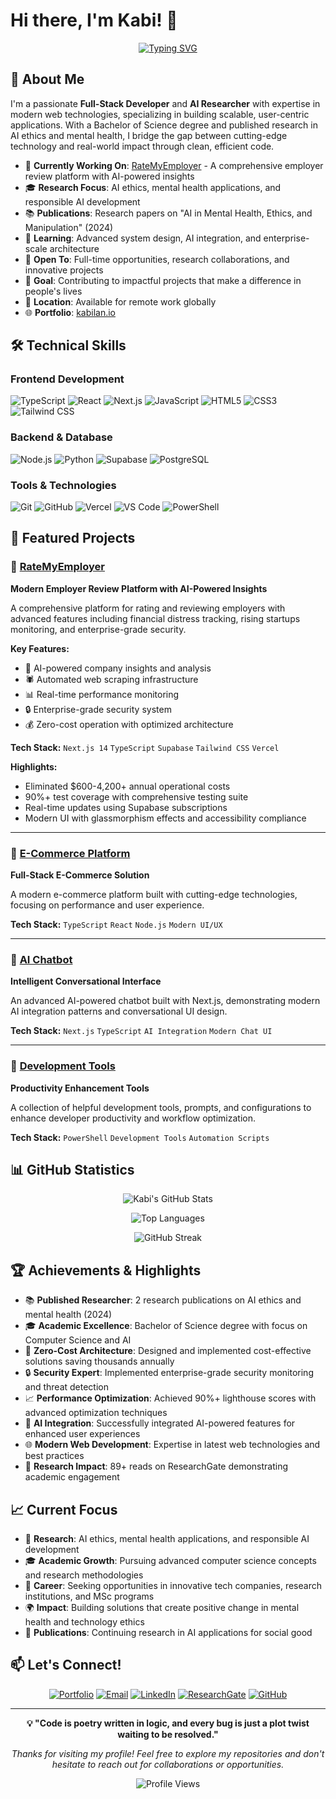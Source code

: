 # Hi there, I'm Kabi! 👋

<div align="center">
  
[![Typing SVG](https://readme-typing-svg.herokuapp.com?font=Fira+Code&pause=1000&color=2196F3&center=true&vCenter=true&width=435&lines=Full-Stack+Developer;TypeScript+%26+React+Enthusiast;Building+Modern+Web+Applications;Always+Learning+New+Technologies)](https://git.io/typing-svg)

</div>

## 🚀 About Me

I'm a passionate **Full-Stack Developer** and **AI Researcher** with expertise in modern web technologies, specializing in building scalable, user-centric applications. With a Bachelor of Science degree and published research in AI ethics and mental health, I bridge the gap between cutting-edge technology and real-world impact through clean, efficient code.

- 🔭 **Currently Working On**: [RateMyEmployer](https://github.com/Kabi10/ratemyemployer) - A comprehensive employer review platform with AI-powered insights
- 🎓 **Research Focus**: AI ethics, mental health applications, and responsible AI development
- 📚 **Publications**: Research papers on "AI in Mental Health, Ethics, and Manipulation" (2024)
- 🌱 **Learning**: Advanced system design, AI integration, and enterprise-scale architecture
- 💼 **Open To**: Full-time opportunities, research collaborations, and innovative projects
- 🎯 **Goal**: Contributing to impactful projects that make a difference in people's lives
- 📍 **Location**: Available for remote work globally
- 🌐 **Portfolio**: [kabilan.io](https://kabilan.io)

## 🛠️ Technical Skills

### **Frontend Development**
![TypeScript](https://img.shields.io/badge/TypeScript-007ACC?style=for-the-badge&logo=typescript&logoColor=white)
![React](https://img.shields.io/badge/React-20232A?style=for-the-badge&logo=react&logoColor=61DAFB)
![Next.js](https://img.shields.io/badge/Next.js-000000?style=for-the-badge&logo=next.js&logoColor=white)
![JavaScript](https://img.shields.io/badge/JavaScript-F7DF1E?style=for-the-badge&logo=javascript&logoColor=black)
![HTML5](https://img.shields.io/badge/HTML5-E34F26?style=for-the-badge&logo=html5&logoColor=white)
![CSS3](https://img.shields.io/badge/CSS3-1572B6?style=for-the-badge&logo=css3&logoColor=white)
![Tailwind CSS](https://img.shields.io/badge/Tailwind_CSS-38B2AC?style=for-the-badge&logo=tailwind-css&logoColor=white)

### **Backend & Database**
![Node.js](https://img.shields.io/badge/Node.js-43853D?style=for-the-badge&logo=node.js&logoColor=white)
![Python](https://img.shields.io/badge/Python-3776AB?style=for-the-badge&logo=python&logoColor=white)
![Supabase](https://img.shields.io/badge/Supabase-3ECF8E?style=for-the-badge&logo=supabase&logoColor=white)
![PostgreSQL](https://img.shields.io/badge/PostgreSQL-316192?style=for-the-badge&logo=postgresql&logoColor=white)

### **Tools & Technologies**
![Git](https://img.shields.io/badge/Git-F05032?style=for-the-badge&logo=git&logoColor=white)
![GitHub](https://img.shields.io/badge/GitHub-100000?style=for-the-badge&logo=github&logoColor=white)
![Vercel](https://img.shields.io/badge/Vercel-000000?style=for-the-badge&logo=vercel&logoColor=white)
![VS Code](https://img.shields.io/badge/VS_Code-007ACC?style=for-the-badge&logo=visual-studio-code&logoColor=white)
![PowerShell](https://img.shields.io/badge/PowerShell-5391FE?style=for-the-badge&logo=powershell&logoColor=white)

## 🌟 Featured Projects

### 🏢 [RateMyEmployer](https://github.com/Kabi10/ratemyemployer)
**Modern Employer Review Platform with AI-Powered Insights**

A comprehensive platform for rating and reviewing employers with advanced features including financial distress tracking, rising startups monitoring, and enterprise-grade security.

**Key Features:**
- 🤖 AI-powered company insights and analysis
- 🕷️ Automated web scraping infrastructure
- 📊 Real-time performance monitoring
- 🔒 Enterprise-grade security system
- 💰 Zero-cost operation with optimized architecture

**Tech Stack:** `Next.js 14` `TypeScript` `Supabase` `Tailwind CSS` `Vercel`

**Highlights:**
- Eliminated $600-4,200+ annual operational costs
- 90%+ test coverage with comprehensive testing suite
- Real-time updates using Supabase subscriptions
- Modern UI with glassmorphism effects and accessibility compliance

---

### 🛒 [E-Commerce Platform](https://github.com/Kabi10/ecommerce)
**Full-Stack E-Commerce Solution**

A modern e-commerce platform built with cutting-edge technologies, focusing on performance and user experience.

**Tech Stack:** `TypeScript` `React` `Node.js` `Modern UI/UX`

---

### 🤖 [AI Chatbot](https://github.com/Kabi10/nextjs-ai-chatbot)
**Intelligent Conversational Interface**

An advanced AI-powered chatbot built with Next.js, demonstrating modern AI integration patterns and conversational UI design.

**Tech Stack:** `Next.js` `TypeScript` `AI Integration` `Modern Chat UI`

---

### 🔧 [Development Tools](https://github.com/Kabi10/Cursor)
**Productivity Enhancement Tools**

A collection of helpful development tools, prompts, and configurations to enhance developer productivity and workflow optimization.

**Tech Stack:** `PowerShell` `Development Tools` `Automation Scripts`

## 📊 GitHub Statistics

<div align="center">
  
![Kabi's GitHub Stats](https://github-readme-stats.vercel.app/api?username=Kabi10&show_icons=true&theme=tokyonight&hide_border=true&count_private=true)

![Top Languages](https://github-readme-stats.vercel.app/api/top-langs/?username=Kabi10&layout=compact&theme=tokyonight&hide_border=true&langs_count=8)

![GitHub Streak](https://github-readme-streak-stats.herokuapp.com/?user=Kabi10&theme=tokyonight&hide_border=true)

</div>

## 🏆 Achievements & Highlights

- 📚 **Published Researcher**: 2 research publications on AI ethics and mental health (2024)
- 🎓 **Academic Excellence**: Bachelor of Science degree with focus on Computer Science and AI
- 🚀 **Zero-Cost Architecture**: Designed and implemented cost-effective solutions saving thousands annually
- 🔒 **Security Expert**: Implemented enterprise-grade security monitoring and threat detection
- 📈 **Performance Optimization**: Achieved 90%+ lighthouse scores with advanced optimization techniques
- 🤖 **AI Integration**: Successfully integrated AI-powered features for enhanced user experiences
- 🌐 **Modern Web Development**: Expertise in latest web technologies and best practices
- 🔬 **Research Impact**: 89+ reads on ResearchGate demonstrating academic engagement

## 📈 Current Focus

- 🔬 **Research**: AI ethics, mental health applications, and responsible AI development
- 🎓 **Academic Growth**: Pursuing advanced computer science concepts and research methodologies
- 💼 **Career**: Seeking opportunities in innovative tech companies, research institutions, and MSc programs
- 🌍 **Impact**: Building solutions that create positive change in mental health and technology ethics
- 📖 **Publications**: Continuing research in AI applications for social good

## 📫 Let's Connect!

<div align="center">

[![Portfolio](https://img.shields.io/badge/Portfolio-kabilan.io-blue?style=for-the-badge&logo=google-chrome&logoColor=white)](https://kabilan.io)
[![Email](https://img.shields.io/badge/Email-Contact-red?style=for-the-badge&logo=gmail&logoColor=white)](mailto:contact@kabilan.io)
[![LinkedIn](https://img.shields.io/badge/LinkedIn-Connect-blue?style=for-the-badge&logo=linkedin&logoColor=white)](https://linkedin.com/in/xkabix)
[![ResearchGate](https://img.shields.io/badge/ResearchGate-Publications-green?style=for-the-badge&logo=researchgate&logoColor=white)](https://www.researchgate.net/profile/Kabilan-Tharmaratnam-2)
[![GitHub](https://img.shields.io/badge/GitHub-Follow-black?style=for-the-badge&logo=github&logoColor=white)](https://github.com/Kabi10)

</div>

---

<div align="center">
  
**💡 "Code is poetry written in logic, and every bug is just a plot twist waiting to be resolved."**

*Thanks for visiting my profile! Feel free to explore my repositories and don't hesitate to reach out for collaborations or opportunities.*

![Profile Views](https://komarev.com/ghpvc/?username=Kabi10&color=blueviolet&style=flat-square&label=Profile+Views)

</div>
